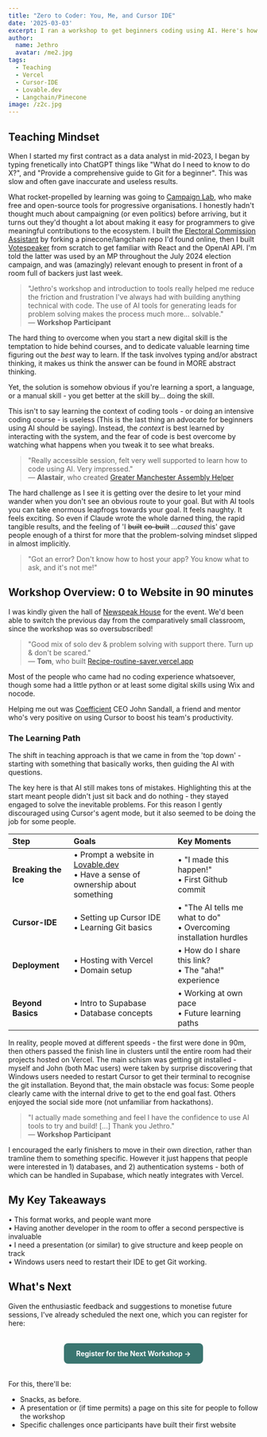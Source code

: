 ```yaml
---
title: "Zero to Coder: You, Me, and Cursor IDE"
date: '2025-03-03'
excerpt: I ran a workshop to get beginners coding using AI. Here's how it went.
author:
  name: Jethro
  avatar: /me2.jpg
tags:
  - Teaching
  - Vercel
  - Cursor-IDE
  - Lovable.dev
  - Langchain/Pinecone
image: /z2c.jpg
---
```


## Teaching Mindset

When I started my first contract as a data analyst in mid-2023, I began by typing frenetically into ChatGPT things like "What do I need to know to do X?", and "Provide a comprehensive guide to Git for a beginner". This was slow and often gave inaccurate and useless results.

What rocket-propelled by learning was going to [Campaign Lab](campaignlab.uk), who make free and open-source tools for progressive organisations. I honestly hadn't thought much about campaigning (or even politics) before arriving, but it turns out they'd thought a lot about making it easy for programmers to give meaningful contributions to the ecosystem. I built the [Electoral Commission Assistant](https://ec.civita.co.uk/) by forking a pinecone/langchain repo I'd found online, then I built [Votespeaker](votespeaker.civita.co.uk) from scratch to get familiar with React and the OpenAI API. I'm told the latter was used by an MP throughout the July 2024 election campaign, and was (amazingly) relevant enough to present in front of a room full of backers just last week. 

<div class="testimonial-left">

> "Jethro's workshop and introduction to tools really helped me reduce the friction and frustration I've always had with building anything technical with code. The use of AI tools for generating leads for problem solving makes the process much more… solvable."  
> — **Workshop Participant**

</div>

The hard thing to overcome when you start a new digital skill is the temptation to hide behind courses, and to dedicate valuable learning time figuring out the *best* way to learn. If the task involves typing and/or abstract thinking, it makes us think the answer can be found in MORE abstract thinking. 

Yet, the solution is somehow obvious if you're learning a sport, a language, or a manual skill - you get better at the skill by... doing the skill. 

This isn't to say learning the context of coding tools - or doing an intensive coding course - is useless (This is the last thing an advocate for beginners using AI should be saying). Instead, the *context* is best learned by interacting with the system, and the fear of code is best overcome by watching what happens when you tweak it to see what breaks. 


<div class="testimonial-right">

> "Really accessible session, felt very well supported to learn how to code using AI. Very impressed."  
> — **Alastair**, who created [Greater Manchester Assembly Helper](https://greater-manchester-assembly-helper.vercel.app/#)

</div>

The hard challenge as I see it is getting over the desire to let your mind wander when you don't see an obvious route to your goal. But with AI tools you can take enormous leapfrogs towards your goal. It feels naughty. It feels exciting. So even if Claude wrote the whole darned thing, the rapid tangible results, and the feeling of 'I ~~built~~ ~~co-built~~ *...caused* this' gave people enough of a thirst for more that the problem-solving mindset slipped in almost implicitly. 

> "Got an error? Don't know how to host your app? You know what to ask, and it's not me!"

## Workshop Overview: 0 to Website in 90 minutes

I was kindly given the hall of [Newspeak House](https://newspeak.house) for the event. We'd been able to switch the previous day from the comparatively small classroom, since the workshop was so oversubscribed!

<div class="testimonial-left">

> "Good mix of solo dev & problem solving with support there. Turn up & don't be scared."  
> — **Tom**, who built [Recipe-routine-saver.vercel.app](https://recipe-routine-saver.vercel.app)

</div>

Most of the people who came had no coding experience whatsoever, though some had a little python or at least some digital skills using Wix and nocode. 

Helping me out was [Coefficient](coefficient.ai) CEO John Sandall, a friend and mentor who's very positive on using Cursor to boost his team's productivity. 

<div class="learning-path">

### The Learning Path

The shift in teaching approach is that we came in from the 'top down' - starting with something that basically works, then guiding the AI with questions. 

The key here is that AI still makes tons of mistakes. Highlighting this at the start meant people didn't just sit back and do nothing - they stayed engaged to solve the inevitable problems. For this reason I gently discouraged using Cursor's agent mode, but it also seemed to be doing the job for some people.

| Step | Goals | Key Moments |
|:------|:------|:-----------|
| **Breaking the Ice** | • Prompt a website in [Lovable.dev](https://lovable.dev)<br>• Have a sense of ownership about something | • "I made this happen!"<br>• First Github commit |
| **Cursor-IDE** | • Setting up Cursor IDE<br>• Learning Git basics | • "The AI tells me what to do"<br>• Overcoming installation hurdles   |
| **Deployment** | • Hosting with Vercel<br>• Domain setup | • How do I share this link?<br>• The "aha!" experience |
| **Beyond Basics** | • Intro to Supabase<br>• Database concepts | • Working at own pace<br>• Future learning paths |

In reality, people moved at different speeds - the first were done in 90m, then others passed the finish line in clusters until the entire room had their projects hosted on Vercel. The main schism was getting git installed - myself and John (both Mac users) were taken by surprise discovering that Windows users needed to restart Cursor to get their terminal to recognise the git installation. Beyond that, the main obstacle was focus: Some people clearly came with the internal drive to get to the end goal fast. Others enjoyed the social side more (not unfamiliar from hackathons). 

<div class="testimonial-right">

> "I actually made something and feel I have the confidence to use AI tools to try and build! [...] Thank you Jethro."  
> — **Workshop Participant**

</div>

I encouraged the early finishers to move in their own direction, rather than tramline them to something specific. However it just happens that people were interested in 1) databases, and 2) authentication systems - both of which can be handled in Supabase, which neatly integrates with Vercel. 

</div>

## My Key Takeaways 

• This format works, and people want more<br>• Having another developer in the room to offer a second perspective is invaluable<br>• I need a presentation (or similar) to give structure and keep people on track<br>• Windows users need to restart their IDE to get Git working.

## What's Next

Given the enthusiastic feedback and suggestions to monetise future sessions, I've already scheduled the next one, which you can register for here:

<div class="luma-button-container" style="margin: 2rem 0; text-align: center;">
  <a
    href="https://lu.ma/event/evt-kGkALdzPondGbvj"
    style="display: inline-block; padding: 0.75rem 1.5rem; background-color: #3A7570; color: white; font-weight: bold; border-radius: 0.5rem; text-decoration: none; transition: all 0.2s; border: none; cursor: pointer;"
    target="_blank"
    rel="noopener noreferrer"
  >
    Register for the Next Workshop ->
  </a>
</div>

For this, there'll be:
- Snacks, as before.
- A presentation or (if time permits) a page on this site for people to follow the workshop
- Specific challenges once participants have built their first website